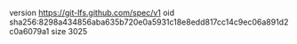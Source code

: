 version https://git-lfs.github.com/spec/v1
oid sha256:8298a434856aba635b720e0a5931c18e8edd817cc14c9ec06a891d2c0a6079a1
size 3025
